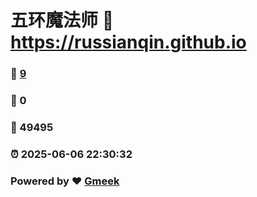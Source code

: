 # 五环魔法师 :link: https://russianqin.github.io 
### :page_facing_up: [9](https://russianqin.github.io/tag.html) 
### :speech_balloon: 0 
### :hibiscus: 49495 
### :alarm_clock: 2025-06-06 22:30:32 
### Powered by :heart: [Gmeek](https://github.com/Meekdai/Gmeek)
